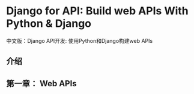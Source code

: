 # Django for API: Build web APIs With Python & Django


中文版：Django API开发: 使用Python和Django构建web APIs

## 介绍

## 第一章： Web APIs